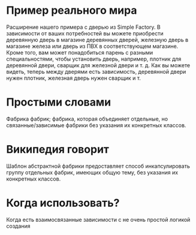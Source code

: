 # Пример реального мира
Расширение нашего примера с дверью из Simple Factory. В зависимости от ваших потребностей вы можете приобрести деревянную дверь в магазине деревянных дверей, железную дверь в магазине железа или дверь из ПВХ в соответствующем магазине. Кроме того, вам может понадобиться парень с разными специальностями, чтобы установить дверь, например, плотник для деревянной двери, сварщик для железной двери и т. д. Как вы можете видеть, теперь между дверями есть зависимость, деревянной двери нужен плотник, железная дверь нужен сварщик и т.
# Простыми словами
Фабрика фабрик; фабрика, которая объединяет отдельные, но связанные/зависимые фабрики без указания их конкретных классов.
# Википедия говорит
Шаблон абстрактной фабрики предоставляет способ инкапсулировать группу отдельных фабрик, имеющих общую тему, без указания их конкретных классов.
# Когда использовать?
Когда есть взаимосвязанные зависимости с не очень простой логикой создания